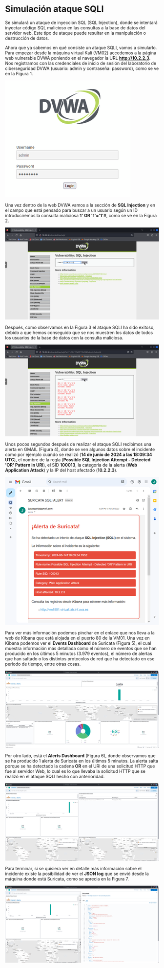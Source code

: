 # Simulación ataque SQLI

Se simulará un ataque de inyección SQL (SQL Injection), donde se intentará inyectar código SQL malicioso en las consultas a la base de datos del servidor web. Este tipo de ataque puede resultar en la manipulación o destrucción de datos.

Ahora que ya sabemos en qué consiste un ataque SQLI, vamos a simularlo. Para empezar desde la máquina virtual Kali (VM02) accedemos a la página web vulnerable DVWA poniendo en el navegador la URL **http://10.2.2.3**. Nos registramos con las credenciales de inicio de sesión del laboratorio de ciberseguridad DVWA (usuario: admin y contraseña: password), como se ve en la Figura 1.

![Registro en DVWA](./images/dvwaLogin.png)

Una vez dentro de la web DVWA vamos a la sección de **SQL Injection** y en el campo que está pensado para buscar a un usuario según un ID introduciremos la consulta maliciosa **1' OR '1'='1'#**, como se ve en la Figura 2.

![SQL Injection en DVWA](./images/sqli_dvwa1.png)

Después, como observamos en la Figura 3 el ataque SQLI ha sido exitoso, debido a que hemos conseguido que se nos muestren los datos de todos los usuarios de la base de datos con la consulta maliciosa.

![Datos obtenidos en SQL Injection](./images/sqli_dvwa2.png)

Unos pocos segundos después de realizar el ataque SQLI recibimos una alerta en GMAIL (Figura 4), donde se ven algunos datos sobre el incidente como por ejemplo cuando se realizó (**14 de junio de 2024 a las 18:09:34 UTC**), el nombre de la regla (**Possible SQL Injection Attempt - Detected 'OR' Pattern in URI**), el SID **100013**, la categoría de la alerta (**Web Application Attack**) y la IP del host afectado (**10.2.2.3**).

![Alerta recibida por email](./images/sqli_email.png)

Para ver más información podemos pinchar en el enlace que nos lleva a la web de Kibana que está alojada en el puerto 80 de la VM01. Una vez en Kibana podemos ver el **Events Dashboard** de Suricata (Figura 5), el cual muestra información más detallada como el número de eventos que se han producido en los últimos 5 minutos (3.979 eventos), el número de alertas que han saltado o los distintos protocolos de red que ha detectado en ese periodo de tiempo, entre otras cosas.

![Dashboard de Events en Kibana](./images/sqli_events.png)

Por otro lado, está el **Alerts Dashboard** (Figura 6), donde observamos que se ha producido 1 alerta de Suricata en los últimos 5 minutos. La alerta salta porque se ha detectado la cadena **OR** en el URI de una solicitud HTTP que fue al servidor Web, lo cual es lo que llevaba la solicitud HTTP que se realizó en el ataque SQLI hecho con anterioridad.

![Dashboard de Alerts en Kibana](./images/sqli_alerts.png)

Para terminar, si se quisiera ver en detalle más información sobre el incidente existe la posibilidad de ver el **JSON log** que se envió desde la máquina donde está Suricata, como se aprecia en la Figura 7.

![JSON log de Suricata](./images/sqli_json.png)

